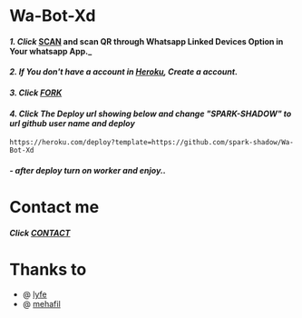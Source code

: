 # Wa-Bot-Xd

#### _1. Click_ [SCAN](https://spark-shadow-xd.herokuapp.com/) and scan QR through Whatsapp Linked Devices Option in Your whatsapp App._

#### _2. If You don't have a account in [Heroku](https://signup.heroku.com/), Create a account._

#### _3. Click [FORK](https://github.com/SPARK-SHADOW/Wa-Bot-Xd/fork)_

#### _4. Click The Deploy url showing below and change "SPARK-SHADOW" to url github user name and deploy_

```
https://heroku.com/deploy?template=https://github.com/spark-shadow/Wa-Bot-Xd
```

#### _- after deploy turn on worker and enjoy.._

# Contact me

#### _Click [CONTACT](https://wa.me/919526808481)_

# Thanks to
- @ [lyfe](https://github.com/lyfe00011)
- @ [mehafil](https://github.com/Mehafil07)
